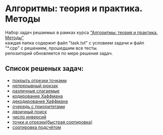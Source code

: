# Алгоритмы: теория и практика. Методы
Набор задач решаемых в рамках курса ["Алгоритмы: теория и практика. Методы"](https://stepik.org/course/217/info)  
каждая папка содержит файл "task.txt" с условием задачи и файл "*.cpp" с решением, прошедшим все тесты.  
репозиторий обновляется по мере решения задач.  

## Список решеных задач:  

- [покрыть отрезки точками](https://github.com/orchara/algorithms/tree/master/DotsAndSegments_1)
- [непрерывный рюкзак](https://github.com/orchara/algorithms/tree/master/ContinuousKnapsack)
- [различные слагаемые](https://github.com/orchara/algorithms/tree/master/VarTerms)
- [кодирование Хаффмана](https://github.com/orchara/algorithms/tree/master/HaffmanEncoding)
- [декодирование Хаффмана](https://github.com/orchara/algorithms/tree/master/HaffmanDecoding)
- [очередь с приоритетами](https://github.com/orchara/algorithms/tree/master/Heap)
- [двоичный поиск](https://github.com/orchara/algorithms/tree/master/BinSearch)
- [число инверсий](https://github.com/orchara/algorithms/tree/master/FindInverse)
- [точки и отрезки(быстрая сортировка)](https://github.com/orchara/algorithms/tree/master/DotsAndSegments_2)
- [сортировка подсчётом](https://github.com/orchara/algorithms/tree/master/CountingSort)
